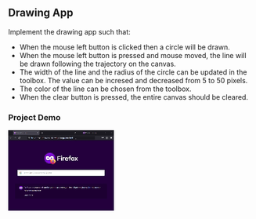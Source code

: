## Drawing App
Implement the drawing app such that:
- When the mouse left button is clicked then a circle will be drawn.
- When the mouse left button is pressed and mouse moved, the line will be drawn following the trajectory on the canvas.
- The width of the line and the radius of the circle can be updated in the toolbox. The value can be incresed and decreased from 5 to 50 pixels.
- The color of the line can be chosen from the toolbox. 
- When the clear button is pressed, the entire canvas should be cleared.


### Project Demo
![Project Demo](https://github.com/milan-vishnoi/50-Days-50-Projects/blob/main/22.%20Drawing%20App/demo.gif)